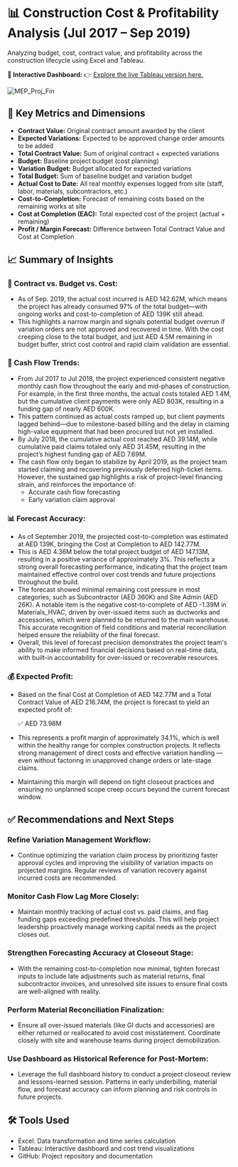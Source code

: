 # 📊 Construction Cost & Profitability Analysis (Jul 2017 – Sep 2019)

Analyzing budget, cost, contract value, and profitability across the construction lifecycle using Excel and Tableau.

**🔗 Interactive Dashboard:** 👉 [Explore the live Tableau version here.](https://public.tableau.com/views/MEP_Proj_Financial_Status_Dashboard_09-2019/Proj_Final?:language=en-US&:sid=&:redirect=auth&:display_count=n&:origin=viz_share_link)

![MEP_Proj_Fin](<img width="1199" height="1199" alt="Proj_Final" src="https://github.com/user-attachments/assets/a1c261d1-126b-4a9f-9d05-e480eb2b6fde" />)

## 📌 Key Metrics and Dimensions
- **Contract Value:** Original contract amount awarded by the client
- **Expected Variations:** Expected to be approved change order amounts to be added
- **Total Contract Value:** Sum of original contract + expected variations
- **Budget:** Baseline project budget (cost planning)
- **Variation Budget:** Budget allocated for expected variations
- **Total Budget:** Sum of baseline budget and variation budget
- **Actual Cost to Date:** All real monthly expenses logged from site (staff, labor, materials, subcontractors, etc.)
- **Cost-to-Completion:** Forecast of remaining costs based on the remaining works at site
- **Cost at Completion (EAC):** Total expected cost of the project (actual + remaining)
- **Profit / Margin Forecast:** Difference between Total Contract Value and Cost at Completion

## 📈 Summary of Insights
### 🧾 Contract vs. Budget vs. Cost:
- As of Sep. 2019, the actual cost incurred is AED 142.62M, which means the project has already consumed 97% of the total budget—with ongoing works and cost-to-completion of AED 139K still ahead.
- This highlights a narrow margin and signals potential budget overrun if variation orders are not approved and recovered in time. With the cost creeping close to the total budget, and just AED 4.5M remaining in budget buffer, strict cost control and rapid claim validation are essential.

### 💸 Cash Flow Trends:
- From Jul 2017 to Jul 2018, the project experienced consistent negative monthly cash flow throughout the early and mid-phases of construction. For example, in the first three months, the actual costs totaled AED 1.4M, but the cumulative client payments were only AED 803K, resulting in a funding gap of nearly AED 600K.
- This pattern continued as actual costs ramped up, but client payments lagged behind—due to milestone-based billing and the delay in claiming high-value equipment that had been procured but not yet installed.
- By July 2018, the cumulative actual cost reached AED 39.14M, while cumulative paid claims totaled only AED 31.45M, resulting in the project’s highest funding gap of AED 7.69M.
- The cash flow only began to stabilize by April 2019, as the project team started claiming and recovering previously deferred high-ticket items. However, the sustained gap highlights a risk of project-level financing strain, and reinforces the importance of:
  - Accurate cash flow forecasting
  - Early variation claim approval

### 📊 Forecast Accuracy:
- As of September 2019, the projected cost-to-completion was estimated at AED 139K, bringing the Cost at Completion to AED 142.77M.
- This is AED 4.36M below the total project budget of AED 147.13M, resulting in a positive variance of approximately 3%. This reflects a strong overall forecasting performance, indicating that the project team maintained effective control over cost trends and future projections throughout the build.
- The forecast showed minimal remaining cost pressure in most categories, such as Subcontractor (AED 360K) and Site Admin (AED 26K). A notable item is the negative cost-to-complete of AED -1.39M in Materials_HVAC, driven by over-issued items such as ductworks and accessories, which were planned to be returned to the main warehouse. This accurate recognition of field conditions and material reconciliation helped ensure the reliability of the final forecast.
- Overall, this level of forecast precision demonstrates the project team's ability to make informed financial decisions based on real-time data, with built-in accountability for over-issued or recoverable resources.

### 💰 Expected Profit:
- Based on the final Cost at Completion of AED 142.77M and a Total Contract Value of AED 216.74M, the project is forecast to yield an expected profit of:

  ✅ AED 73.98M

- This represents a profit margin of approximately 34.1%, which is well within the healthy range for complex construction projects. It reflects strong management of direct costs and effective variation handling — even without factoring in unapproved change orders or late-stage claims.
- Maintaining this margin will depend on tight closeout practices and ensuring no unplanned scope creep occurs beyond the current forecast window.

## ✅ Recommendations and Next Steps
### Refine Variation Management Workflow:
- Continue optimizing the variation claim process by prioritizing faster approval cycles and improving the visibility of variation impacts on projected margins. Regular reviews of variation recovery against incurred costs are recommended.

### Monitor Cash Flow Lag More Closely:
- Maintain monthly tracking of actual cost vs. paid claims, and flag funding gaps exceeding predefined thresholds. This will help project leadership proactively manage working capital needs as the project closes out.

### Strengthen Forecasting Accuracy at Closeout Stage:
- With the remaining cost-to-completion now minimal, tighten forecast inputs to include late adjustments such as material returns, final subcontractor invoices, and unresolved site issues to ensure final costs are well-aligned with reality.

### Perform Material Reconciliation Finalization:
- Ensure all over-issued materials (like GI ducts and accessories) are either returned or reallocated to avoid cost misstatement. Coordinate closely with site and warehouse teams during project demobilization.

### Use Dashboard as Historical Reference for Post-Mortem:
- Leverage the full dashboard history to conduct a project closeout review and lessons-learned session. Patterns in early underbilling, material flow, and forecast accuracy can inform planning and risk controls in future projects.

## 🛠 Tools Used
- Excel: Data transformation and time series calculation
- Tableau: Interactive dashboard and cost trend visualizations
- GitHub: Project repository and documentation
